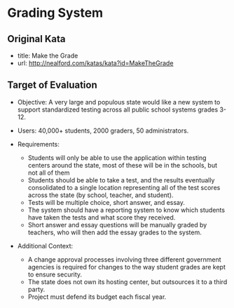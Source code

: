 # Grading System

## Original Kata

* title: Make the Grade
* url: http://nealford.com/katas/kata?id=MakeTheGrade

## Target of Evaluation

* Objective: A very large and populous state would like a new system to support standardized testing across all public school systems grades 3-12.

* Users: 40,000+ students, 2000 graders, 50 administrators.
* Requirements:
  * Students will only be able to use the application within testing centers around the state, most of these will be in the schools, but not all of them
  * Students should be able to take a test, and the results eventually consolidated to a single location representing all of the test scores across the state (by school, teacher, and student).
  * Tests will be multiple choice, short answer, and essay.
  * The system should have a reporting system to know which students have taken the tests and what score they received.
  * Short answer and essay questions will be manually graded by teachers, who will then add the essay grades to the system.
* Additional Context:
  * A change approval processes involving three different government agencies is required for changes to the way student grades are kept to ensure security.
  * The state does not own its hosting center, but outsources it to a third party.
  * Project must defend its budget each fiscal year.
